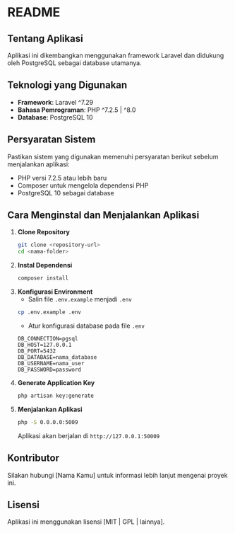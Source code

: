 # README

## Tentang Aplikasi

Aplikasi ini dikembangkan menggunakan framework Laravel dan didukung oleh PostgreSQL sebagai database utamanya.

## Teknologi yang Digunakan

- **Framework**: Laravel ^7.29
- **Bahasa Pemrograman**: PHP ^7.2.5 | ^8.0
- **Database**: PostgreSQL 10

## Persyaratan Sistem

Pastikan sistem yang digunakan memenuhi persyaratan berikut sebelum menjalankan aplikasi:

- PHP versi 7.2.5 atau lebih baru
- Composer untuk mengelola dependensi PHP
- PostgreSQL 10 sebagai database

## Cara Menginstal dan Menjalankan Aplikasi

1. **Clone Repository**
   ```sh
   git clone <repository-url>
   cd <nama-folder>
   ```
2. **Instal Dependensi**
   ```sh
   composer install
   ```
3. **Konfigurasi Environment**
   - Salin file `.env.example` menjadi `.env`
   ```sh
   cp .env.example .env
   ```
   - Atur konfigurasi database pada file `.env`
   ```env
   DB_CONNECTION=pgsql
   DB_HOST=127.0.0.1
   DB_PORT=5432
   DB_DATABASE=nama_database
   DB_USERNAME=nama_user
   DB_PASSWORD=password
   ```
4. **Generate Application Key**
   ```sh
   php artisan key:generate
   ```
5. **Menjalankan Aplikasi**
   ```sh
   php -S 0.0.0.0:5009
   ```
   Aplikasi akan berjalan di `http://127.0.0.1:50009`

## Kontributor

Silakan hubungi [Nama Kamu] untuk informasi lebih lanjut mengenai proyek ini.

## Lisensi

Aplikasi ini menggunakan lisensi [MIT | GPL | lainnya].

